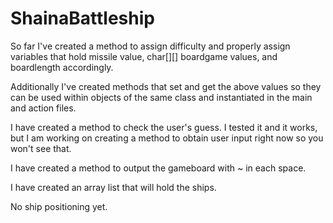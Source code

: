 # ShainaBattleship
So far I've created a method to assign difficulty and properly assign variables that hold missile value, 
char[][] boardgame values, and boardlength accordingly. 

Additionally I've created methods that set and get the above values so they can be used within objects of the
same class and instantiated in the main and action files. 

I have created a method to check the user's guess. I tested it and it works, but I am working on creating a 
method to obtain user input right now so you won't see that.

I have created a method to output the gameboard with ~ in each space.

I have created an array list that will hold the ships.

No ship positioning yet. 
